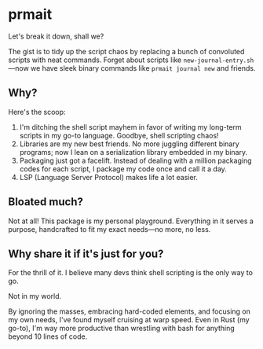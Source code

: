# prmait

Let's break it down, shall we?

The gist is to tidy up the script chaos by replacing a bunch of convoluted scripts with neat commands. Forget about scripts like ``new-journal-entry.sh``—now we have sleek binary commands like ``prmait journal new`` and friends.

## Why?

Here's the scoop:
1. I'm ditching the shell script mayhem in favor of writing my long-term scripts in my go-to language. Goodbye, shell scripting chaos!
2. Libraries are my new best friends. No more juggling different binary programs; now I lean on a serialization library embedded in my binary.
3. Packaging just got a facelift. Instead of dealing with a million packaging codes for each script, I package my code once and call it a day.
4. LSP (Language Server Protocol) makes life a lot easier.

## Bloated much?

Not at all! This package is my personal playground. Everything in it serves a purpose, handcrafted to fit my exact needs—no more, no less.

## Why share it if it's just for you?

For the thrill of it. I believe many devs think shell scripting is the only way to go.

Not in my world.

By ignoring the masses, embracing hard-coded elements, and focusing on my own needs, I've found myself cruising at warp speed. Even in Rust (my go-to), I'm way more productive than wrestling with bash for anything beyond 10 lines of code.

